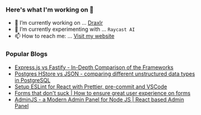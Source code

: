 ### Here's what I'm working on 👋

- 🔭 I’m currently working on ... [Draxlr](https://draxlr.com/)
- 🧪 I’m currently experimenting with ... `Raycast AI`
- 📫 How to reach me: ... [Visit my website](https://nirnejak.com)

### Popular Blogs

- [Express.js vs Fastify - In-Depth Comparison of the Frameworks](https://www.inkoop.io/blog/express-vs-fastify-in-depth-comparison-of-node-js-frameworks/)
- [Postgres HStore vs JSON - comparing different unstructured data types in PostgreSQL](https://www.draxlr.com/blogs/postgres-hstore-vs-json-comparing-different-unstructured-data-types-in-postgresql/)
- [Setup ESLint for React with Prettier, pre-commit and VSCode](https://www.inkoop.io/blog/setup-eslint-for-react-with-prettier-pre-commit-and-vscode/)
- [Forms that don't suck | How to ensure great user experience on forms](https://www.inkoop.io/blog/how-to-ensure-great-user-experience-on-forms/)
- [AdminJS - a Modern Admin Panel for Node JS | React based Admin Panel
](https://www.inkoop.io/blog/adminjs-a-modern-admin-panel-for-node-js/)
